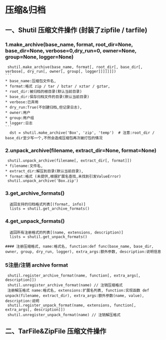  # 压缩&归档
 ## 一、Shutil 压缩文件操作 (封装了zipfile / tarfile)
   ### 1.make_archive(base_name, format, root_dir=None, base_dir=None, verbose=0,dry_run=0, owner=None, group=None, logger=None)
     shutil.make_archive(base_name, format[, root_dir[, base_dir[, verbose[, dry_run[, owner[, group[, logger]]]]]]])
    ```
    * base_name:压缩包文件名, 
    * format:格式 zip / tar / bztar / xztar / gztar, 
    * root_dir:被归档的根目录(默认当前目录)
    * base_dir:保存归档文件的目录(默认当前目录) 
    * verbose:已弃用 
    * dry_run:True(不创建归档,但记录日志), 
    * owner:用户  
    * group:用户组  
    * logger:日志
    ```
      dst = shutil.make_archive('Box', 'zip', 'temp')  # 注意:root_dir / base_dir至少写一个,不然会造成压缩包再次被打包的情况
   ### 2.unpack_archive(filename, extract_dir=None, format=None)
     shutil.unpack_archive(filename[, extract_dir[, format]])
    * filename:文件名, 
    * extract_dir:解压到目录(默认当前目录), 
    * format:格式 (未提供,根据扩展名查找,未找到引发ValueError)
     shutil.unpack_archive('Box.zip')
   ### 3.get_archive_formats()
      返回支持的归档格式列表[(format, info)]
      lists = shutil.get_archive_formats()  
   ### 4.get_unpack_formats()
      返回所有注册格式的列表[(name, extensions, description)]
      lists = shutil.get_unpack_formats()  
    
    #### 注册压缩格式, name:格式名, function:def func(base_name, base_dir, owner, group, dry_run, logger), extra_args:额外参数, description:说明信息
  ### 5注册/注销 archive format
     shutil.register_archive_format(name, function[, extra_args[, description]])
     shutil.unregister_archive_format(name) // 注销压缩格式
     注册解压格式 name:格式名, extensions:扩展名列表, function:实现函数 def unpack(filename, extract_dir), extra_args:额外参数(name, value), description:说明
     shutil.register_unpack_format(name, extensions, function[, extra_args[, description]])
     shutil.unregister_unpack_format(name) // 注销解压格式
## 二、TarFile&ZipFile 压缩文件操作

